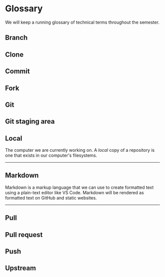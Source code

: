 # Glossary

We will keep a running glossary of technical terms throughout the semester.

## Branch

## Clone

## Commit

## Fork

## Git

## Git staging area

## Local

The computer we are currently working on. A _local_ copy of a repository is one that exists in our computer's filesystems. 

---

## Markdown

Markdown is a markup language that we can use to create formatted text using a plain-text editor like VS Code. Markdown will be rendered as formatted text on GitHub and static websites.

---

## Pull

## Pull request

## Push

## Upstream

